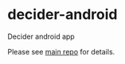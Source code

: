 # decider-android
Decider android app

Please see [main repo](https://github.com/tech-team/decider) for details.
